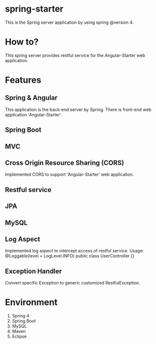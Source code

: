 # spring-starter

This is the Spring server application by using spring @version 4.

# How to?

This spring server provides restful service for the Angular-Starter web application.

# Features

## Spring & Angular
This application is the back-end server by Spring. There is front-end web application 'Angular-Starter'.

## Spring Boot

## MVC

## Cross Origin Resource Sharing (CORS)
Implemented CORS to support 'Angular-Starter' web application.

## Restful service

## JPA

## MySQL

## Log Aspect
Implemented log aspect to intercept access of restful service.
Usage:
	@Loggable(level = LogLevel.INFO)
	public class UserController {}

## Exception Handler
Convert specific Exception to generic customized RestfulException.

# Environment
1. Spring 4
2. Spring Boot
3. MySQL
4. Maven
5. Eclipse
